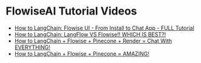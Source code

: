 # FlowiseAI Tutorial Videos

- [How to LangChain: Flowise UI - From Install to Chat App - FULL Tutorial](https://youtu.be/eGPRo82ry0I?si=gF26rVRo9lQbflzd)
- [How to LangChain: LangFlow VS Flowise!! WHICH IS BEST?!](https://youtu.be/OLuqTPofJ9g?si=7WHRgGutkx9kWS__)
- [How to LangChain + Flowise + Pinecone + Render = Chat With EVERYTHING!](https://youtu.be/9tV7U4A_Aqk?si=XL1onI0-XL-jjG7K)
- [How to LangChain + Flowise + Pinecone = AMAZING!](https://youtu.be/gEkRNGmaH0g?si=aeCrj17_WKGnBBp8)
